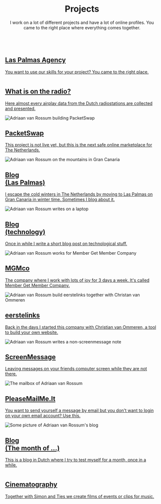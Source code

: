---
---

<header>
  <h1>Projects</h1>
  <p>I work on a lot of different projects and have a lot of online profiles.
  You came to the right place where everything comes together.</p>
</header>

<section class="tiles">
  <article class="style1">
    <span class="image">
      <img src="/images/freelancer/thumbnail.jpg" alt="" />
    </span>
    <a href="agency.html">
      <h2>Las Palmas Agency</h2>
      <div class="content">
        <p>You want to use our skills for your project? You came to the right place.</p>
      </div>
    </a>
  </article>
  <article class="style2">
    <span class="image">
      <img src="/images/watiseropderadio/thumbnail.jpg" alt="" />
    </span>
    <a href="watiseropderadio.html">
      <h2>What is on the radio?</h2>
      <div class="content">
        <p>Here almost every airplay data from the Dutch radiostations are collected and presented.</p>
      </div>
    </a>
  </article>
  <article class="style3">
    <span class="image">
      <img src="/images/packetswap/thumbnail.jpg" alt="Adriaan van Rossum building PacketSwap" />
    </span>
    <a href="packetswap.html">
      <h2>PacketSwap</h2>
      <div class="content">
        <p>This project is not live yet, but this is the next safe online marketplace for The Netherlands.</p>
      </div>
    </a>
  </article>
  <article class="style4">
    <span class="image">
      <img src="/images/laspalmas/thumbnail.jpg" alt="Adriaan van Rossum on the mountains in Gran Canaria" />
    </span>
    <a href="laspalmas.html">
      <h2>Blog<br>(Las Palmas)</h2>
      <div class="content">
        <p>I escape the cold winters in The Netherlands by moving to Las Palmas on Gran Canaria in winter time.
        Sometimes I blog about it.</p>
      </div>
    </a>
  </article>
  <article class="style5">
    <span class="image">
      <img src="/images/technology-blog/thumbnail.jpg" alt="Adriaan van Rossum writes on a laptop" />
    </span>
    <a href="technology-blog.html">
      <h2>Blog<br>(technology)</h2>
      <div class="content">
        <p>Once in while I write a short blog post on technological stuff.</p>
      </div>
    </a>
  </article>
  <article class="style6">
    <span class="image">
      <img src="/images/member-get-member-company/thumbnail.jpg" alt="Adriaan van Rossum works for Member Get Member Company" />
    </span>
    <a href="member-get-member-company.html">
      <h2>MGMco</h2>
      <div class="content">
        <p>The company where I work with lots of joy for 3 days a week. It's called Member Get Member Company.</p>
      </div>
    </a>
  </article>
  <article class="style2">
    <span class="image">
      <img src="/images/eerstelinks/thumbnail.jpg" alt="Adriaan van Rossum build eerstelinks together with Christan van Ommeren" />
    </span>
    <a href="eerstelinks.html">
      <h2>eerstelinks</h2>
      <div class="content">
        <p>Back in the days I started this company with Christian van Ommeren, a tool to build your own website.</p>
      </div>
    </a>
  </article>
  <article class="style3">
    <span class="image">
      <img src="/images/screenmessage/thumbnail.jpg" alt="Adriaan van Rossum writes a non-screenmessage note" />
    </span>
    <a href="screenmessage.html">
      <h2>ScreenMessage</h2>
      <div class="content">
        <p>Leaving messages on your friends computer screen while they are not there.</p>
      </div>
    </a>
  </article>
  <article class="style1">
    <span class="image">
      <img src="/images/pleasemailmeit/thumbnail.jpg" alt="The mailbox of Adriaan van Rossum" />
    </span>
    <a href="pleasemailmeit.html">
      <h2>PleaseMailMe.It</h2>
      <div class="content">
        <p>You want to send yourself a message by email but you don't want to login on your own email account? Use this.</p>
      </div>
    </a>
  </article>
  <article class="style5">
    <span class="image">
      <img src="/images/demaandvanadriaan/thumbnail.jpg" alt="Some picture of Adriaan van Rossum's blog" />
    </span>
    <a href="demaandvanadriaan.html">
      <h2>Blog<br>(The month of ...)</h2>
      <div class="content">
        <p>This is a blog in Dutch where I try to test myself for a month, once in a while.</p>
      </div>
    </a>
  </article>
  <article class="style6">
    <span class="image">
      <img src="/images/cinematography/thumbnail.jpg" alt="" />
    </span>
    <a href="cinematography.html">
      <h2>Cinematography</h2>
      <div class="content">
        <p>Together with Simon and Ties we create films of events or clips for music.</p>
      </div>
    </a>
  </article>
  <!--
  <article class="style4">
    <span class="image">
      <img src="/images/pic12.jpg" alt="" />
    </span>
    <a href="generic.html">
      <h2>Pretium</h2>
      <div class="content">
        <p>Sed nisl arcu euismod sit amet nisi lorem etiam dolor veroeros et feugiat.</p>
      </div>
    </a>
  </article>
  -->
</section>


